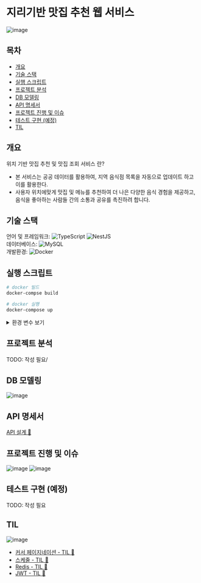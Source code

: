 # 지리기반 맛집 추천 웹 서비스 
![image](https://github.com/developersomin/2-gis-best-restaurant/assets/127207131/013c1556-c7e4-4824-91a5-d1cab93fad2d)
 

## 목차

-   [개요](#개요)
-   [기술 스택](#기술-스택)
-   [실행 스크립트](#실행-스크립트)
-   [프로젝트 분석](#프로젝트-분석)
-   [DB 모델링](#DB-모델링)
-   [API 명세서](#api-명세서)
-   [프로젝트 진행 및 이슈](#프로젝트-진행-및-이슈-)
-   [테스트 구현 (예정)](#테스트-구현-예정)
-   [TIL](#til)

## 개요

위치 기반 맛집 추천 및 맛집 조회 서비스 란?

-   본 서비스는 공공 데이터를 활용하여, 지역 음식점 목록을 자동으로 업데이트 하고 이를 활용한다.
-   사용자 위치에맞게 맛집 및 메뉴를 추천하여 더 나은 다양한 음식 경험을 제공하고, 음식을 좋아하는 사람들 간의 소통과 공유를 촉진하려 합니다.


## 기술 스택

언어 및 프레임워크: ![TypeScript](https://img.shields.io/badge/typescript-%23007ACC.svg?style=for-the-badge&logo=typescript&logoColor=white) ![NestJS](https://img.shields.io/badge/nestjs-%23E0234E.svg?style=for-the-badge&logo=nestjs&logoColor=white)</br>
데이터베이스: ![MySQL](https://img.shields.io/badge/mysql-%2300f.svg?style=for-the-badge&logo=mysql&logoColor=white)</br>
개발환경: ![Docker](https://img.shields.io/badge/docker-%230db7ed.svg?style=for-the-badge&logo=docker&logoColor=white)</br>

## 실행 스크립트

```bash
# docker 빌드
docker-compse build

# docker 실행
docker-compose up 
```
<details>
<summary> 환경 변수 보기 </summary>

```
# 데이터베이스 연결
DATABASE_HOST=
DATABASE_PORT=
DATABASE_USERNAME=
DATABASE_PASSWORD=
DATABASE_DATABASE=

# Redis
REDIS_PORT=

# 오픈API 인증키
OPEN_API_KEY=
OPEN_API_TYPE=

#비밀번호 암호화
HASH_SALT=

#JWT
JWT_SECRET=

#discord webhook
DISCORD_WEB_HOOK=
```
</details>

## 프로젝트 분석

TODO: 작성 필요/

## DB 모델링
![image](https://github.com/developersomin/2-gis-best-restaurant/assets/127207131/847e1c76-007c-49fd-9dbf-c2d50a241cb5)


## API 명세서
[API 설계 🔗 ](https://www.notion.so/2-gis-best-restaurant-3a47b2706aad415d9e560e8a5ede061f?p=8ed3697f50e14fd1a777cfa7ce20cf37&pm=s) 

## 프로젝트 진행 및 이슈 
![image](https://github.com/developersomin/2-gis-best-restaurant/assets/127207131/8b83cd26-f54d-436b-8ccb-b5a431e82515)
![image](https://github.com/developersomin/2-gis-best-restaurant/assets/127207131/b74c02e0-a50c-4c22-9d3f-bd0bce299be7)
## 테스트 구현 (예정)

TODO: 작성 필요


## TIL
![image](https://github.com/developersomin/2-gis-best-restaurant/assets/127207131/c0c57b16-5359-4d18-8d46-f77b18c813bf)
-   [커서 페이지네이션 - TIL 🔗](https://www.notion.so/cc7ae2f7ac1d484c81ff06cba95cc876)
-   [스케줄 - TIL 🔗](https://www.notion.so/0adb299a733b4f4186ea1c290110b30d)
-   [Redis - TIL 🔗](https://www.notion.so/Redis-8c1e9292148b469a9118f32b62ea5060)
-   [JWT - TIL 🔗](https://www.notion.so/JWT-72b1adbf025d42b88d5784ba838ebaad)
